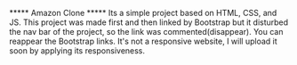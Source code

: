 *****   Amazon Clone   *****
Its a simple project based on HTML, CSS, and JS.
This project was made first and then linked by Bootstrap but it disturbed the nav bar of the project, so the link was commented(disappear).
You can reappear the Bootstrap links.
It's not a responsive website, I will upload it soon by applying its responsiveness.
